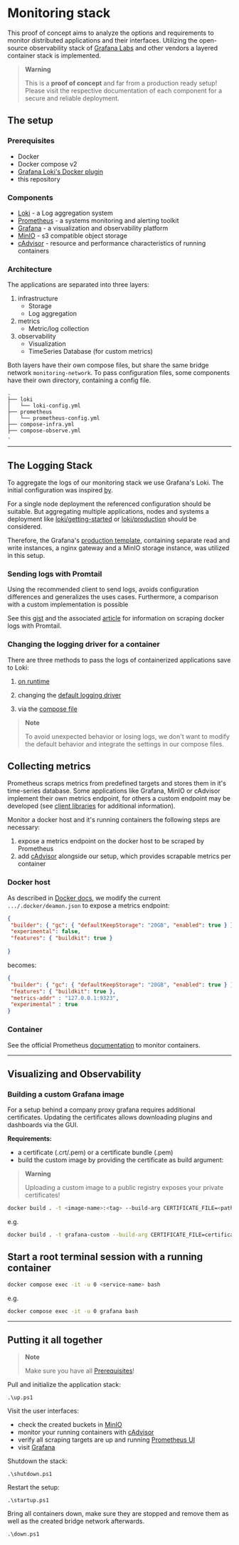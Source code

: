 # Monitoring stack

This proof of concept aims to analyze the options and requirements to monitor distributed applications and their interfaces. Utilizing the open-source observability stack of [Grafana Labs](https://grafana.com/) and other vendors a layered container stack is implemented.

> **Warning**
>
> This is a **proof of concept** and far from a production ready setup! Please visit the respective documentation of each component for a secure and reliable deployment.

## The setup

### Prerequisites

- Docker
- Docker compose v2
- [Grafana Loki's Docker plugin](https://grafana.com/docs/loki/latest/clients/docker-driver/#docker-driver-client)
- this repository

### Components

- [Loki](https://grafana.com/oss/loki/) - a Log aggregation system
- [Prometheus](https://prometheus.io) - a systems monitoring and alerting toolkit
- [Grafana](https://grafana.com/grafana/) - a visualization and observability platform
- [MinIO](https://min.io/) - s3 compatible object storage
- [cAdvisor](https://github.com/google/cadvisor) - resource and performance characteristics of running containers

### Architecture

The applications are separated into three layers:

1. infrastructure
    - Storage
    - Log aggregation
2. metrics
    - Metric/log collection
3. observability
    - Visualization
    - TimeSeries Database (for custom metrics)

Both layers have their own compose files, but share the same bridge network `monitoring-network`. To pass configuration files, some components have their own directory, containing a config file.

```tree
.
├── loki
│   └── loki-config.yml
├── prometheus
│   └── prometheus-config.yml
├── compose-infra.yml
├── compose-observe.yml
.
```

---

## The Logging Stack

To aggregate the logs of our monitoring stack we use Grafana's Loki. The initial configuration was inspired [by](https://docs.technotim.live/posts/grafana-loki/).

For a single node deployment the referenced configuration should be suitable. But aggregating multiple applications, nodes and systems a deployment like [loki/getting-started](https://github.com/grafana/loki/tree/main/examples/getting-started) or [loki/production](https://github.com/grafana/loki/tree/main/production) should be considered.

Therefore, the Grafana's [production template](), containing separate read and write instances, a nginx gateway and a MinIO storage instance, was utilized in this setup.

### Sending logs with Promtail

Using the recommended client to send logs, avoids configuration differences and generalizes the uses cases. Furthermore, a comparison with a custom implementation is possible 

See this [gist](https://gist.github.com/ruanbekker/c6fa9bc6882e6f324b4319c5e3622460) and the associated [article](https://ruanbekker.medium.com/logging-with-docker-promtail-and-grafana-loki-d920fd790ca8) for information on scraping docker logs with Promtail.

### Changing the logging driver for a container

There are three methods to pass the logs of containerized applications save to Loki:

1. [on runtime](https://grafana.com/docs/loki/latest/clients/docker-driver/configuration/#change-the-default-logging-driver)

2. changing the [default logging driver](https://grafana.com/docs/loki/latest/clients/docker-driver/configuration/#change-the-default-logging-driver)

3. via the [compose file](https://grafana.com/docs/loki/latest/clients/docker-driver/configuration/#configure-the-logging-driver-for-a-swarm-service-or-compose)

>**Note**
>
>To avoid unexpected behavior or losing logs, we don't want to modify the default behavior and integrate the settings in our compose files.

## Collecting metrics

Prometheus scraps metrics from predefined targets and stores them in it's time-series database. Some applications like Grafana, MinIO or cAdvisor implement their own metrics endpoint, for others a custom endpoint may be developed (see [client libraries](https://prometheus.io/docs/instrumenting/clientlibs/) for additional information).

Monitor a docker host and it's running containers the following steps are necessary:

1. expose a metrics endpoint on the docker host to be scraped by Prometheus
2. add [cAdvisor](https://github.com/google/cadvisor) alongside our setup, which provides scrapable metrics per container

### Docker host

As described in [Docker docs](https://docs.docker.com/config/daemon/prometheus/), we modify the current ``.../.docker/deamon.json`` to expose a metrics endpoint:

```json
{
 "builder": { "gc": { "defaultKeepStorage": "20GB", "enabled": true } },
 "experimental": false,
 "features": { "buildkit": true }
 
}
```

becomes:

```json
{
 "builder": { "gc": { "defaultKeepStorage": "20GB", "enabled": true } },
 "features": { "buildkit": true },
 "metrics-addr" : "127.0.0.1:9323",
 "experimental" : true
}

```

### Container

See the official Prometheus [documentation](https://prometheus.io/docs/guides/cadvisor/) to monitor containers.

---

## Visualizing and Observability

### Building a custom Grafana image

For a setup behind a company proxy grafana requires additional certificates. Updating the certificates allows downloading plugins and dashboards via the GUI.

**Requirements:**

- a certificate (.crt/.pem)  or a certificate bundle (.pem)
- build the custom image by providing the certificate as build argument:

> **Warning**
>
> Uploading a custom image to a public registry exposes your private certificates!

```bash
docker build . -t <image-name>:<tag> --build-arg CERTIFICATE_FILE=<path-to-certificate>
```

e.g.

```bash
docker build . -t grafana-custom --build-arg CERTIFICATE_FILE=certificate-bundle.pem
```

## Start a root terminal session with a running container

```bash
docker compose exec -it -u 0 <service-name> bash
```

e.g.

```bash
docker compose exec -it -u 0 grafana bash
```

---

## Putting it all together

>**Note**
>
> Make sure you have all [Prerequisites](#Prerequisites)!

Pull and initialize the application stack:

```
.\up.ps1
```

Visit the user interfaces:

- check the created buckets in [MinIO](http://localhost:9006)
- monitor your running containers with [cAdvisor](http://localhost:8081)
- verify all scraping targets are up and running [Prometheus UI](http://localhost:9090/targets)
- visit [Grafana](http://localhost:3000)



Shutdown the stack:

```
.\shutdown.ps1
```

Restart the setup:

```
.\startup.ps1
```

Bring all containers down, make sure they are stopped and remove them  as well as the created bridge network afterwards.

```
.\down.ps1
```
